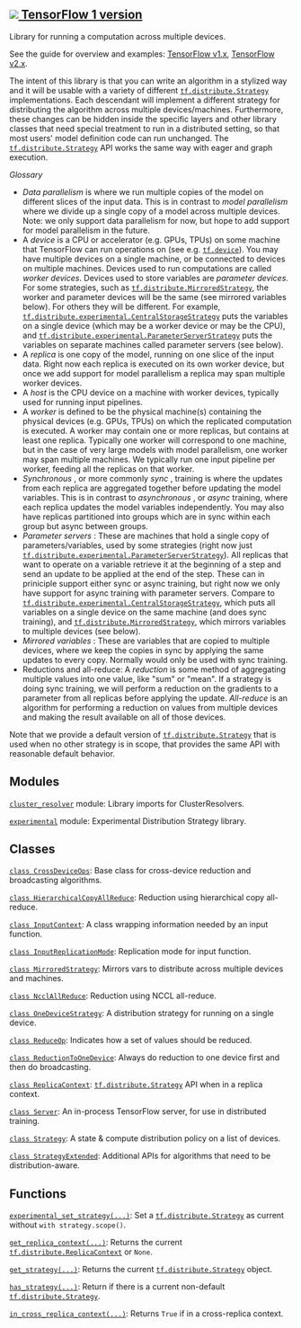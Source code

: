 [ ![](https://tensorflow.google.cn/images/tf_logo_32px.png) TensorFlow 1
version](/versions/r1.15/api_docs/python/tf/compat/v2/distribute)  
---  
  
Library for running a computation across multiple devices.

See the guide for overview and examples: [TensorFlow
v1.x](https://tensorflow.google.cn/guide/distribute_strategy), [TensorFlow
v2.x](https://tensorflow.google.cn/alpha/guide/distribute_strategy).

The intent of this library is that you can write an algorithm in a stylized
way and it will be usable with a variety of different
[`tf.distribute.Strategy`](https://tensorflow.google.cn/api_docs/python/tf/distribute/Strategy)
implementations. Each descendant will implement a different strategy for
distributing the algorithm across multiple devices/machines. Furthermore,
these changes can be hidden inside the specific layers and other library
classes that need special treatment to run in a distributed setting, so that
most users' model definition code can run unchanged. The
[`tf.distribute.Strategy`](https://tensorflow.google.cn/api_docs/python/tf/distribute/Strategy)
API works the same way with eager and graph execution.

_Glossary_

  * _Data parallelism_ is where we run multiple copies of the model on different slices of the input data. This is in contrast to _model parallelism_ where we divide up a single copy of a model across multiple devices. Note: we only support data parallelism for now, but hope to add support for model parallelism in the future.
  * A _device_ is a CPU or accelerator (e.g. GPUs, TPUs) on some machine that TensorFlow can run operations on (see e.g. [`tf.device`](https://tensorflow.google.cn/api_docs/python/tf/device)). You may have multiple devices on a single machine, or be connected to devices on multiple machines. Devices used to run computations are called _worker devices_. Devices used to store variables are _parameter devices_. For some strategies, such as [`tf.distribute.MirroredStrategy`](https://tensorflow.google.cn/api_docs/python/tf/distribute/MirroredStrategy), the worker and parameter devices will be the same (see mirrored variables below). For others they will be different. For example, [`tf.distribute.experimental.CentralStorageStrategy`](https://tensorflow.google.cn/api_docs/python/tf/distribute/experimental/CentralStorageStrategy) puts the variables on a single device (which may be a worker device or may be the CPU), and [`tf.distribute.experimental.ParameterServerStrategy`](https://tensorflow.google.cn/api_docs/python/tf/distribute/experimental/ParameterServerStrategy) puts the variables on separate machines called parameter servers (see below).
  * A _replica_ is one copy of the model, running on one slice of the input data. Right now each replica is executed on its own worker device, but once we add support for model parallelism a replica may span multiple worker devices.
  * A _host_ is the CPU device on a machine with worker devices, typically used for running input pipelines.
  * A _worker_ is defined to be the physical machine(s) containing the physical devices (e.g. GPUs, TPUs) on which the replicated computation is executed. A worker may contain one or more replicas, but contains at least one replica. Typically one worker will correspond to one machine, but in the case of very large models with model parallelism, one worker may span multiple machines. We typically run one input pipeline per worker, feeding all the replicas on that worker.
  * _Synchronous_ , or more commonly _sync_ , training is where the updates from each replica are aggregated together before updating the model variables. This is in contrast to _asynchronous_ , or _async_ training, where each replica updates the model variables independently. You may also have replicas partitioned into groups which are in sync within each group but async between groups.
  * _Parameter servers_ : These are machines that hold a single copy of parameters/variables, used by some strategies (right now just [`tf.distribute.experimental.ParameterServerStrategy`](https://tensorflow.google.cn/api_docs/python/tf/distribute/experimental/ParameterServerStrategy)). All replicas that want to operate on a variable retrieve it at the beginning of a step and send an update to be applied at the end of the step. These can in priniciple support either sync or async training, but right now we only have support for async training with parameter servers. Compare to [`tf.distribute.experimental.CentralStorageStrategy`](https://tensorflow.google.cn/api_docs/python/tf/distribute/experimental/CentralStorageStrategy), which puts all variables on a single device on the same machine (and does sync training), and [`tf.distribute.MirroredStrategy`](https://tensorflow.google.cn/api_docs/python/tf/distribute/MirroredStrategy), which mirrors variables to multiple devices (see below).
  * _Mirrored variables_ : These are variables that are copied to multiple devices, where we keep the copies in sync by applying the same updates to every copy. Normally would only be used with sync training.
  * Reductions and all-reduce: A _reduction_ is some method of aggregating multiple values into one value, like "sum" or "mean". If a strategy is doing sync training, we will perform a reduction on the gradients to a parameter from all replicas before applying the update. _All-reduce_ is an algorithm for performing a reduction on values from multiple devices and making the result available on all of those devices.

Note that we provide a default version of
[`tf.distribute.Strategy`](https://tensorflow.google.cn/api_docs/python/tf/distribute/Strategy)
that is used when no other strategy is in scope, that provides the same API
with reasonable default behavior.

## Modules

[`cluster_resolver`](https://tensorflow.google.cn/api_docs/python/tf/compat/v2/distribute/cluster_resolver)
module: Library imports for ClusterResolvers.

[`experimental`](https://tensorflow.google.cn/api_docs/python/tf/compat/v2/distribute/experimental)
module: Experimental Distribution Strategy library.

## Classes

[`class
CrossDeviceOps`](https://tensorflow.google.cn/api_docs/python/tf/distribute/CrossDeviceOps):
Base class for cross-device reduction and broadcasting algorithms.

[`class
HierarchicalCopyAllReduce`](https://tensorflow.google.cn/api_docs/python/tf/distribute/HierarchicalCopyAllReduce):
Reduction using hierarchical copy all-reduce.

[`class
InputContext`](https://tensorflow.google.cn/api_docs/python/tf/distribute/InputContext):
A class wrapping information needed by an input function.

[`class
InputReplicationMode`](https://tensorflow.google.cn/api_docs/python/tf/distribute/InputReplicationMode):
Replication mode for input function.

[`class
MirroredStrategy`](https://tensorflow.google.cn/api_docs/python/tf/distribute/MirroredStrategy):
Mirrors vars to distribute across multiple devices and machines.

[`class
NcclAllReduce`](https://tensorflow.google.cn/api_docs/python/tf/distribute/NcclAllReduce):
Reduction using NCCL all-reduce.

[`class
OneDeviceStrategy`](https://tensorflow.google.cn/api_docs/python/tf/distribute/OneDeviceStrategy):
A distribution strategy for running on a single device.

[`class
ReduceOp`](https://tensorflow.google.cn/api_docs/python/tf/distribute/ReduceOp):
Indicates how a set of values should be reduced.

[`class
ReductionToOneDevice`](https://tensorflow.google.cn/api_docs/python/tf/distribute/ReductionToOneDevice):
Always do reduction to one device first and then do broadcasting.

[`class
ReplicaContext`](https://tensorflow.google.cn/api_docs/python/tf/distribute/ReplicaContext):
[`tf.distribute.Strategy`](https://tensorflow.google.cn/api_docs/python/tf/distribute/Strategy)
API when in a replica context.

[`class
Server`](https://tensorflow.google.cn/api_docs/python/tf/distribute/Server):
An in-process TensorFlow server, for use in distributed training.

[`class
Strategy`](https://tensorflow.google.cn/api_docs/python/tf/distribute/Strategy):
A state & compute distribution policy on a list of devices.

[`class
StrategyExtended`](https://tensorflow.google.cn/api_docs/python/tf/distribute/StrategyExtended):
Additional APIs for algorithms that need to be distribution-aware.

## Functions

[`experimental_set_strategy(...)`](https://tensorflow.google.cn/api_docs/python/tf/distribute/experimental_set_strategy):
Set a
[`tf.distribute.Strategy`](https://tensorflow.google.cn/api_docs/python/tf/distribute/Strategy)
as current without `with strategy.scope()`.

[`get_replica_context(...)`](https://tensorflow.google.cn/api_docs/python/tf/distribute/get_replica_context):
Returns the current
[`tf.distribute.ReplicaContext`](https://tensorflow.google.cn/api_docs/python/tf/distribute/ReplicaContext)
or `None`.

[`get_strategy(...)`](https://tensorflow.google.cn/api_docs/python/tf/distribute/get_strategy):
Returns the current
[`tf.distribute.Strategy`](https://tensorflow.google.cn/api_docs/python/tf/distribute/Strategy)
object.

[`has_strategy(...)`](https://tensorflow.google.cn/api_docs/python/tf/distribute/has_strategy):
Return if there is a current non-default
[`tf.distribute.Strategy`](https://tensorflow.google.cn/api_docs/python/tf/distribute/Strategy).

[`in_cross_replica_context(...)`](https://tensorflow.google.cn/api_docs/python/tf/distribute/in_cross_replica_context):
Returns `True` if in a cross-replica context.

